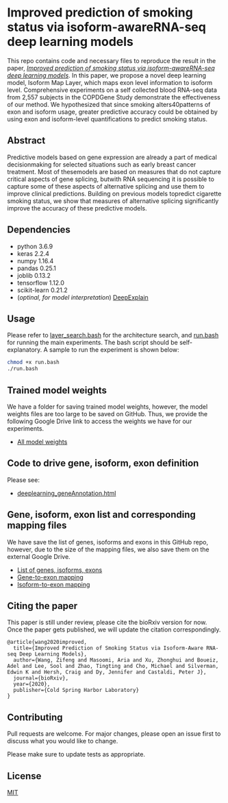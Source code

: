 # Improved prediction of smoking status via isoform-awareRNA-seq deep learning models

This repo contains code and necessary files to reproduce the result in the paper, [*Improved prediction of smoking status via isoform-awareRNA-seq deep learning models*](https://www.biorxiv.org/content/10.1101/2020.09.09.290395v1). In this paper, we propose a novel deep learning model, Isoform Map Layer, which maps exon level information to isoform level. Comprehensive experiments on a self collected blood RNA-seq data from 2,557 subjects in the COPDGene Study demonstrate the effectiveness of our method. We hypothesized that since smoking alters40patterns of exon and isoform usage, greater predictive accuracy could be obtained by using exon and isoform-level quantifications to predict smoking status.


## Abstract
Predictive models based on gene expression are already a part of medical decisionmaking for selected situations such as early breast cancer treatment. Most of thesemodels are based on measures that do not capture critical aspects of gene splicing, butwith RNA sequencing it is possible to capture some of these aspects of alternative splicing and use them to improve clinical predictions. Building on previous models topredict cigarette smoking status, we show that measures of alternative splicing significantly improve the accuracy of these predictive models.

## Dependencies
- python 3.6.9
- keras 2.2.4
- numpy 1.16.4
- pandas 0.25.1
- joblib 0.13.2
- tensorflow 1.12.0
- scikit-learn 0.21.2
- (*optinal, for model interpretation*) [DeepExplain](https://github.com/marcoancona/DeepExplain)


## Usage

Please refer to [layer_search.bash](XXX) for the architecture search, and [run.bash](XXX) for running the main experiments. The bash script should be self-explanatory. A sample to run the experiment is shown below: 
```bash
chmod +x run.bash
./run.bash
```

## Trained model weights
We have a folder for saving trained model weights, however, the model weights files are too large to be saved on GitHub. Thus, we provide the following Google Drive link to access the weights we have for our experiments.
- [All model weights](https://drive.google.com/file/d/1XHQXM9cA1IX2jZVp5Hp6LzOCZEihqi9y/view?usp=sharing)

## Code to drive gene, isoform, exon definition
Please see:
- [deeplearning_geneAnnotation.html]()

## Gene, isoform, exon list and corresponding mapping files
We have save the list of genes, isoforms and exons in this GitHub repo, however, due to the size of the mapping files, we also save them on the external Google Drive.
- [List of genes, isoforms, exons]()
- [Gene-to-exon mapping](https://drive.google.com/file/d/11qG9uAmLuXgL-x3HKR8jRXfUoPXLISkF/view?usp=sharing)
- [Isoform-to-exon mapping](https://drive.google.com/file/d/1jzu9uXVIheKc69kqCp08Kx3AEXdOAWDd/view?usp=sharing)

## Citing the paper
This paper is still under review, please cite the bioRxiv version for now. Once the paper gets published, we will update the citation correspondingly.
```
@article{wang2020improved,
  title={Improved Prediction of Smoking Status via Isoform-Aware RNA-seq Deep Learning Models},
  author={Wang, Zifeng and Masoomi, Aria and Xu, Zhonghui and Boueiz, Adel and Lee, Sool and Zhao, Tingting and Cho, Michael and Silverman, Edwin K and Hersh, Craig and Dy, Jennifer and Castaldi, Peter J},
  journal={bioRxiv},
  year={2020},
  publisher={Cold Spring Harbor Laboratory}
}
```

## Contributing
Pull requests are welcome. For major changes, please open an issue first to discuss what you would like to change.

Please make sure to update tests as appropriate.

## License
[MIT](https://choosealicense.com/licenses/mit/)
